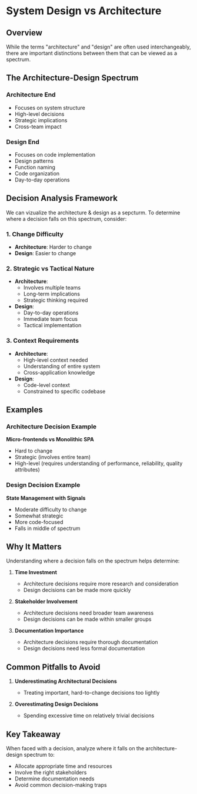 # System Design vs Architecture

## Overview

While the terms "architecture" and "design" are often used interchangeably, there are important distinctions between them that can be viewed as a spectrum.

## The Architecture-Design Spectrum

### Architecture End

- Focuses on system structure
- High-level decisions
- Strategic implications
- Cross-team impact

### Design End

- Focuses on code implementation
- Design patterns
- Function naming
- Code organization
- Day-to-day operations

## Decision Analysis Framework

We can vizualize the architecture & design as a sepcturm. To determine where a decision falls on this spectrum, consider:

### 1. Change Difficulty

- **Architecture**: Harder to change
- **Design**: Easier to change

### 2. Strategic vs Tactical Nature

- **Architecture**:
  - Involves multiple teams
  - Long-term implications
  - Strategic thinking required
- **Design**:
  - Day-to-day operations
  - Immediate team focus
  - Tactical implementation

### 3. Context Requirements

- **Architecture**:
  - High-level context needed
  - Understanding of entire system
  - Cross-application knowledge
- **Design**:
  - Code-level context
  - Constrained to specific codebase

## Examples

### Architecture Decision Example

**Micro-frontends vs Monolithic SPA**

- Hard to change
- Strategic (involves entire team)
- High-level (requires understanding of performance, reliability, quality attributes)

### Design Decision Example

**State Management with Signals**

- Moderate difficulty to change
- Somewhat strategic
- More code-focused
- Falls in middle of spectrum

## Why It Matters

Understanding where a decision falls on the spectrum helps determine:

1. **Time Investment**

   - Architecture decisions require more research and consideration
   - Design decisions can be made more quickly

2. **Stakeholder Involvement**

   - Architecture decisions need broader team awareness
   - Design decisions can be made within smaller groups

3. **Documentation Importance**
   - Architecture decisions require thorough documentation
   - Design decisions need less formal documentation

## Common Pitfalls to Avoid

1. **Underestimating Architectural Decisions**

   - Treating important, hard-to-change decisions too lightly

2. **Overestimating Design Decisions**
   - Spending excessive time on relatively trivial decisions

## Key Takeaway

When faced with a decision, analyze where it falls on the architecture-design spectrum to:

- Allocate appropriate time and resources
- Involve the right stakeholders
- Determine documentation needs
- Avoid common decision-making traps
